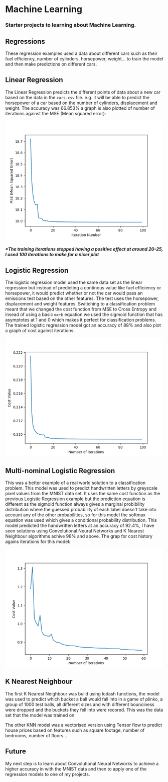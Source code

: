# Machine Learning

### Starter projects to learning about Machine Learning.

## Regressions

These regression examples used a data about different cars such as their fuel efficiency, number of cylinders, horsepower, weight... to train the model and then make predictions on different cars.

## Linear Regression

The Linear Regression predicts the different points of data about a new car based on the data in the `cars.csv` file. e.g. it will be able to predict the horsepower of a car based on the number of cylinders, displacement and weight. The accuracy was 66.853% a graph is also plotted of number of iterations against the MSE (Mean squared error):

![](./regressions/linear-regression/plot.png)

##### *The training iterations stopped having a positive effect at around 20-25, I used 100 iterations to make for a nicer plot 

## Logistic Regression

The logistic regression model used the  same data set as the linear regression but instead of predicting a continous value like fuel efficiency or horsepower, it would predict whether or not the car would pass an emissions test based on the other features. The test uses the horsepower, displacement and weight features. Switiching to a classification problem meant that we changed the cost function from MSE to Cross Entropy and insead of using a basic `mx+b` equation we used the sigmoid function that has asymptotes at 1 and 0 which makes it perfect for classification problems. The trained logistic regression model got an accuracy of 88% and also plot a graph of cost against iterations:

![](./regressions/logistic-regression/plot.png)

## Multi-nominal Logistic Regression

This was a better example of a real world solution to a classification problem. This model was used to predict handwritten letters by greyscale pixel values from the MNIST data set. It uses the same cost function as the previous Logistic Regression example but the prediction equation is different as the sigmoid function always gives a marginal probibility distribution where the guessed probability of each label doesn't take into account any of the other probabilities, so for this model the softmax equation was used which gives a conditional probability distribution. This model predicted the handwritten letters at an accuracy of 92.4%, I have seen solutions using Convolutional Neural Networks and K Nearest Neighbour algorithms achive 98% and above. The grap for cost history agains iterations for this model: 

![](./regressions/multi-nominal-logistic-regression/plot.png)

## K Nearest Neighbour

The first K Nearest Neighbour was build using lodash functions, the model was used to predict which bucket a ball would fall into in a game of plinko, a group of 1000 test balls, all different sizes and with different bounciness were dropped and the buckets they fell into were recored. This was the data set that the model was trained on.

The other KNN model was a vectorised version using Tensor flow to predict house prices based on features such as square footage, number of bedrooms, number of floors...

## Future

My next step is to learn about Convolutional Neural Networks to achieve a higher accuracy in with the MNIST data and then to apply one of the regression models to one of my projects.